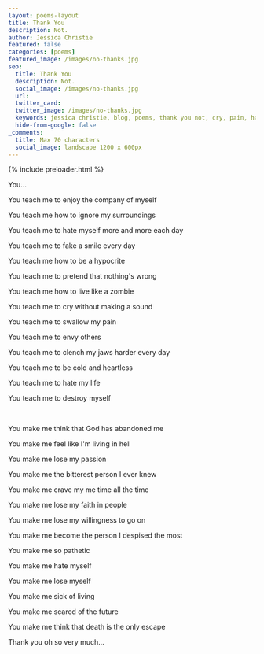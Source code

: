 ```yaml
---
layout: poems-layout
title: Thank You
description: Not.
author: Jessica Christie
featured: false
categories: [poems]
featured_image: /images/no-thanks.jpg
seo:
  title: Thank You
  description: Not.
  social_image: /images/no-thanks.jpg
  url:
  twitter_card:
  twitter_image: /images/no-thanks.jpg
  keywords: jessica christie, blog, poems, thank you not, cry, pain, hate, hypocrite, zombie, envy, heartless, destroy, hell, bitter, scared, death, escape
  hide-from-google: false
_comments:
  title: Max 70 characters
  social_image: landscape 1200 x 600px
---
```


{% include preloader.html %}

You...

You teach me to enjoy the company of myself

You teach me how to ignore my surroundings

You teach me to hate myself more and more each day

You teach me to fake a smile every day

You teach me how to be a hypocrite

You teach me to pretend that nothing's wrong

You teach me how to live like a zombie

You teach me to cry without making a sound

You teach me to swallow my pain

You teach me to envy others

You teach me to clench my jaws harder every day

You teach me to be cold and heartless

You teach me to hate my life

You teach me to destroy myself

&nbsp;

You make me think that God has abandoned me

You make me feel like I'm living in hell

You make me lose my passion

You make me the bitterest person I ever knew

You make me crave my me time all the time

You make me lose my faith in people

You make me lose my willingness to go on

You make me become the person I despised the most

You make me so pathetic

You make me hate myself

You make me lose myself

You make me sick of living

You make me scared of the future

You make me think that death is the only escape

Thank you oh so very much...

&nbsp;

